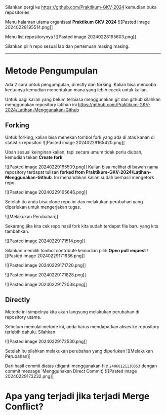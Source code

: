

Silahkan pergi ke https://github.com/Praktikum-GKV-2024 kemudian buka repositories

Menu halaman utama organisasi **Praktikum GKV 2024**
![[Pasted image 20240228195514.png]]

Menu list repositorynya
![[Pasted image 20240228195603.png]]

Silahkan pilih repo sesuai lab dan pertemuan masing masing.

---

# Metode Pengumpulan
Ada 2 cara untuk pengumpulan, directly dan forking. Kalian bisa mencoba keduanya kemudian menentukan mana yang lebih cocok untuk kalian.

Untuk bagi kalian yang belum terbiasa menggunakan git dan github silahkan menggunakan repository latihan ini https://github.com/Praktikum-GKV-2024/Latihan-Menggunakan-Github
## Forking
Untuk forking, kalian bisa menekan tombol fork yang ada di atas kanan di statistik repositori
![[Pasted image 20240229165420.png]]

Ubah sesuai keinginan kalian, tapi secara umum tidak perlu diubah, kemudian tekan **Create fork**

![[Pasted image 20240229165509.png]]
Kalian bisa melihat di bawah nama repository terdapat tulisan **forked from Praktikum-GKV-2024/Latihan-Menggunakan-Github**. Ini menandakan kalian sudah berhasil mengefork repo.

![[Pasted image 20240229165646.png]]

Setelah itu anda bisa clone repo ini dan melakukan perubahan yang diperlukan untuk mengerjakan tugas. 

![[Melakukan Perubahan]]

Sekarang jika kita cek repo hasil fork kita sudah terdapat file baru yang kita tambahkan.

![[Pasted image 20240229171514.png]]

Silahkan memilih tombol contribute kemudian pilih **Open pull request**
![[Pasted image 20240229171636.png]]



![[Pasted image 20240229171720.png]]

![[Pasted image 20240229171828.png]]

![[Pasted image 20240229172038.png]]


## Directly
Metode ini simpelnya kita akan langsung melakukan perubahan di repository utama.

Sebelum memulai metode ini, anda harus mendapatkan akses ke repository terlebih dahulu. Silahkan 


![[Pasted image 20240229172530.png]]

Setelah itu silahkan melakukan perubahan yang diperlukan 
![[Melakukan Perubahan]]

Dari hasil commit diatas (diganti menggunakan file `24060121130053` dengan commit message `Menggunakan Direct Commit)
![[Pasted image 20240229173232.png]]

# Apa yang terjadi jika terjadi Merge Conflict?